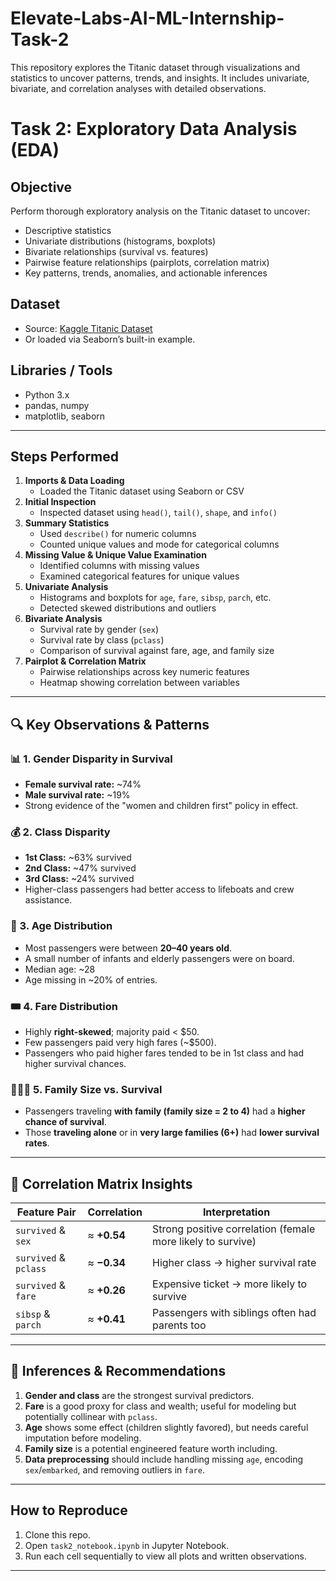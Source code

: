 # Elevate-Labs-AI-ML-Internship-Task-2
This repository explores the Titanic dataset through visualizations and statistics to uncover patterns, trends, and insights. It includes univariate, bivariate, and correlation analyses with detailed observations.

# Task 2: Exploratory Data Analysis (EDA)

## Objective
Perform thorough exploratory analysis on the Titanic dataset to uncover:
- Descriptive statistics  
- Univariate distributions (histograms, boxplots)  
- Bivariate relationships (survival vs. features)  
- Pairwise feature relationships (pairplots, correlation matrix)  
- Key patterns, trends, anomalies, and actionable inferences  

## Dataset
- Source: [Kaggle Titanic Dataset](https://www.kaggle.com/datasets/yasserh/titanic-dataset)  
- Or loaded via Seaborn’s built-in example.

## Libraries / Tools
- Python 3.x  
- pandas, numpy  
- matplotlib, seaborn  

---

## Steps Performed

1. **Imports & Data Loading**  
   - Loaded the Titanic dataset using Seaborn or CSV  
2. **Initial Inspection**  
   - Inspected dataset using `head()`, `tail()`, `shape`, and `info()`  
3. **Summary Statistics**  
   - Used `describe()` for numeric columns  
   - Counted unique values and mode for categorical columns  
4. **Missing Value & Unique Value Examination**  
   - Identified columns with missing values  
   - Examined categorical features for unique values  
5. **Univariate Analysis**  
   - Histograms and boxplots for `age`, `fare`, `sibsp`, `parch`, etc.  
   - Detected skewed distributions and outliers  
6. **Bivariate Analysis**  
   - Survival rate by gender (`sex`)  
   - Survival rate by class (`pclass`)  
   - Comparison of survival against fare, age, and family size  
7. **Pairplot & Correlation Matrix**  
   - Pairwise relationships across key numeric features  
   - Heatmap showing correlation between variables  

---

## 🔍 Key Observations & Patterns

### 📊 1. **Gender Disparity in Survival**
- **Female survival rate:** ~74%  
- **Male survival rate:** ~19%  
- Strong evidence of the "women and children first" policy in effect.

### 💰 2. **Class Disparity**
- **1st Class:** ~63% survived  
- **2nd Class:** ~47% survived  
- **3rd Class:** ~24% survived  
- Higher-class passengers had better access to lifeboats and crew assistance.

### 🧒 3. **Age Distribution**
- Most passengers were between **20–40 years old**.  
- A small number of infants and elderly passengers were on board.  
- Median age: ~28  
- Age missing in ~20% of entries.

### 🎟 4. **Fare Distribution**
- Highly **right-skewed**; majority paid < $50.  
- Few passengers paid very high fares (~$500).  
- Passengers who paid higher fares tended to be in 1st class and had higher survival chances.

### 👨‍👩‍👧 5. **Family Size vs. Survival**
- Passengers traveling **with family (family size = 2 to 4)** had a **higher chance of survival**.  
- Those **traveling alone** or in **very large families (6+)** had **lower survival rates**.

---

## 🔗 Correlation Matrix Insights

| Feature Pair      | Correlation | Interpretation                                   |
|------------------|-------------|--------------------------------------------------|
| `survived` & `sex`    | ≈ **+0.54**   | Strong positive correlation (female more likely to survive) |
| `survived` & `pclass` | ≈ **−0.34**   | Higher class → higher survival rate              |
| `survived` & `fare`   | ≈ **+0.26**   | Expensive ticket → more likely to survive        |
| `sibsp` & `parch`     | ≈ **+0.41**   | Passengers with siblings often had parents too   |

---

## 📌 Inferences & Recommendations

1. **Gender and class** are the strongest survival predictors.  
2. **Fare** is a good proxy for class and wealth; useful for modeling but potentially collinear with `pclass`.  
3. **Age** shows some effect (children slightly favored), but needs careful imputation before modeling.  
4. **Family size** is a potential engineered feature worth including.  
5. **Data preprocessing** should include handling missing `age`, encoding `sex`/`embarked`, and removing outliers in `fare`.

---

## How to Reproduce

1. Clone this repo.  
2. Open `task2_notebook.ipynb` in Jupyter Notebook.  
3. Run each cell sequentially to view all plots and written observations.  

---
